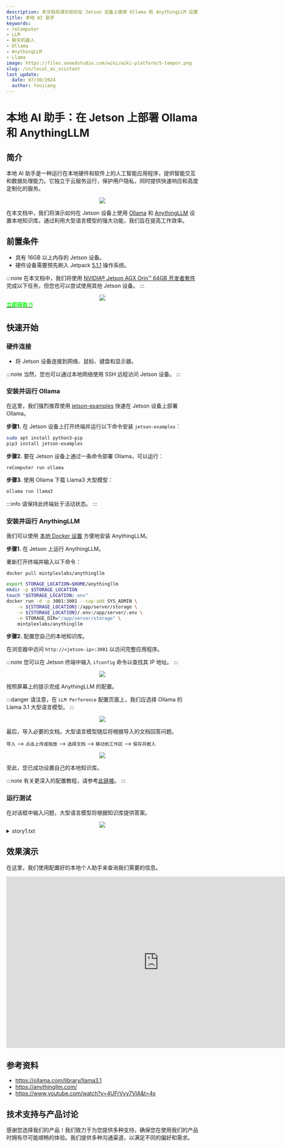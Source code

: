 ```yaml
---
description: 本文档将演示如何在 Jetson 设备上使用 Ollama 和 AnythingLLM 设置本地知识库。通过利用大型语言模型的强大功能，我们旨在提高工作效率。
title: 本地 AI 助手
keywords:
- reComputer
- LLM
- 聊天机器人
- Ollama
- AnythingLLM
- Llama
image: https://files.seeedstudio.com/wiki/wiki-platform/S-tempor.png
slug: /cn/local_ai_ssistant
last_update:
  date: 07/30/2024
  author: Youjiang
---
```


# 本地 AI 助手：在 Jetson 上部署 Ollama 和 AnythingLLM

## 简介

本地 AI 助手是一种运行在本地硬件和软件上的人工智能应用程序，提供智能交互和数据处理能力。它独立于云服务运行，保护用户隐私，同时提供快速响应和高度定制化的服务。

<div align="center">
    <img width={800} 
     src="https://files.seeedstudio.com/wiki/reComputer/Application/local-ai-assistant/ai-assistant.png" />
</div>

在本文档中，我们将演示如何在 Jetson 设备上使用 [Ollama](https://ollama.com/) 和 [AnythingLLM](https://anythingllm.com/) 设置本地知识库。通过利用大型语言模型的强大功能，我们旨在提高工作效率。

## 前置条件

- 具有 16GB 以上内存的 Jetson 设备。
- 硬件设备需要预先刷入 Jetpack [5.1.1](https://wiki.seeedstudio.com/cn/reComputer_Intro/) 操作系统。

:::note
在本文档中，我们将使用 [NVIDIA® Jetson AGX Orin™ 64GB 开发者套件](https://www.seeedstudio.com/NVIDIArJetson-AGX-Orintm-64GB-Developer-Kit-p-5641.html) 完成以下任务，但您也可以尝试使用其他 Jetson 设备。
:::

<div align="center">
    <img width={800} 
     src="https://files.seeedstudio.com/wiki/reComputer/Application/local-ai-assistant/AGX-Orin.png" />
</div>

<div class="get_one_now_container" style={{textAlign: 'center'}}>
    <a class="get_one_now_item" href="https://www.seeedstudio.com/AGX-Orin-32GB-H01-Kit-p-5569.html?queryID=a07376a957f072a4f755e1832fa0e544&objectID=5569&indexName=bazaar_retailer_products" target="_blank">
        <strong><span><font color={'FFFFFF'} size={"4"}> 立即获取 🖱️</font></span></strong>
    </a>
</div>

## 快速开始

### 硬件连接
- 将 Jetson 设备连接到网络、鼠标、键盘和显示器。

:::note
当然，您也可以通过本地网络使用 SSH 远程访问 Jetson 设备。
:::

### 安装并运行 Ollama

在这里，我们强烈推荐使用 [jetson-examples](https://github.com/Seeed-Projects/jetson-examples) 快速在 Jetson 设备上部署 Ollama。

**步骤1.** 在 Jetson 设备上打开终端并运行以下命令安装 `jetson-examples`：

```bash
sudo apt install python3-pip
pip3 install jetson-examples
```

**步骤2.** 要在 Jetson 设备上通过一条命令部署 Ollama，可以运行：

```bash
reComputer run ollama
```

**步骤3.** 使用 Ollama 下载 Llama3 大型模型：

```bash
ollama run llama3
```

:::info
请保持此终端处于活动状态。
:::

### 安装并运行 AnythingLLM

我们可以使用 [本地 Docker 设置](https://docs.anythingllm.com/installation/self-hosted/local-docker#recommend-way-to-run-dockerized-anythingllm) 方便地安装 AnythingLLM。

**步骤1.** 在 Jetson 上运行 AnythingLLM。

重新打开终端并输入以下命令：

```bash
docker pull mintplexlabs/anythingllm

export STORAGE_LOCATION=$HOME/anythingllm 
mkdir -p $STORAGE_LOCATION 
touch "$STORAGE_LOCATION/.env" 
docker run -d -p 3001:3001 --cap-add SYS_ADMIN \
    -v ${STORAGE_LOCATION}:/app/server/storage \
    -v ${STORAGE_LOCATION}/.env:/app/server/.env \
    -e STORAGE_DIR="/app/server/storage" \
    mintplexlabs/anythingllm
```

**步骤2.** 配置您自己的本地知识库。

在浏览器中访问 `http://<jetson-ip>:3001` 以访问完整应用程序。

:::note
您可以在 Jetson 终端中输入 `ifconfig` 命令以查找其 IP 地址。
:::

<div align="center">
    <img width={800} 
     src="https://files.seeedstudio.com/wiki/reComputer/Application/local-ai-assistant/anythingllm-init.png" />
</div>

按照屏幕上的提示完成 AnythingLLM 的配置。

:::danger
请注意，在 `LLM Perference` 配置页面上，我们应选择 Ollama 的 Llama 3.1 大型语言模型。
:::

<div align="center">
    <img width={800} 
     src="https://files.seeedstudio.com/wiki/reComputer/Application/local-ai-assistant/select-ollama.png" />
</div>

最后，导入必要的文档。大型语言模型随后将根据导入的文档回答问题。

`导入` --> `点击上传或拖放` --> `选择文档` --> `移动到工作区` --> `保存并嵌入`

<div align="center">
    <img width={800} 
     src="https://files.seeedstudio.com/wiki/reComputer/Application/local-ai-assistant/inport-doc.png" />
</div>

至此，您已成功设置自己的本地知识库。

:::note
有关更深入的配置教程，请参考[此链接](https://docs.anythingllm.com/)。
:::

### 运行测试

在对话框中输入问题，大型语言模型将根据知识库提供答案。

<div align="center">
    <img width={800} 
     src="https://files.seeedstudio.com/wiki/reComputer/Application/local-ai-assistant/test.png" />
</div>

<details>

<summary> story1.txt </summary>

```txt
从前，在一个坐落于连绵山丘之间的宁静村庄里，有一个名叫 Eliza 的小女孩，她喜欢探索家后面的树林。那片森林是一个神奇的地方，长满了高大的树木，树叶沙沙作响，仿佛在低语秘密；溪流轻声吟唱，花朵在月光下仿佛在发光。

一个阳光明媚的早晨，Eliza 开始了一次冒险，她的心中充满了兴奋。当她走进森林深处时，她发现了一条以前从未见过的隐藏小路。这条小路两旁布满了像星星一样闪闪发光的石头。出于好奇，Eliza 顺着小路走了下去。

走了一小段路后，小路把她带到了一片壮丽的空地，中央矗立着一棵雄伟的橡树。树底部有一扇小巧而精致的门，上面雕刻着复杂的动物和藤蔓图案。Eliza 心跳加速，既兴奋又紧张，她轻轻推开了门。

门内，她发现自己置身于一个温馨而神奇的房间。房间里有书架，上面摆满了书籍和奇怪的物品，石头壁炉里燃烧着温暖的火焰。房间中央，一只睿智的老猫头鹰栖息在一株大叶植物的枝干上。

猫头鹰用慈爱而洞悉一切的眼神看着 Eliza。“欢迎你，年轻的旅行者，”它轻声地咕咕叫道。“我是 Oliver，这片神奇领域的守护者。很少有人能找到这里。你一定有一颗特别的心。”

Eliza 睁大了眼睛，充满敬畏地问：“这里是什么地方？”

“这是奇迹之境，”Oliver 解释道。“这是一个梦想成真的地方，那些怀有纯洁意图的人可以在这里找到他们内心真正的渴望。”

Eliza 环顾四周，充满了好奇。“我在这里能做什么？”

Oliver 微笑着说：“你可以许一个愿望。但请记住，这里的愿望伴随着巨大的责任。它们不仅能改变你的生活，还能改变周围人的生活。”

Eliza 深思熟虑了一会儿。她想起了她的村庄正在遭受干旱，她的朋友和家人都在受苦。带着坚定的目光，她许下了愿望。

“我希望雨水降临到我的村庄，为土地带来生机。”

Oliver 赞许地点了点头。“一个无私的愿望。它将会实现。”

第二天早晨，当 Eliza 回到村庄时，天空聚集了乌云，温柔的雨水开始降落。村民们惊讶地抬头看着干涸的土地吸收着生命的水分。田野开始变绿，村庄再次繁荣起来。

Eliza 的心中充满了喜悦，她意识到她的愿望带来的影响。奇迹之境给了她一个机会去改变，她明白了真正的魔法来自于关爱他人。

从那天起，Eliza 继续探索树林，知道生活中真正的奇迹源于善良和无私。

于是，村庄繁荣昌盛，Eliza 的冒险故事成为了传奇，提醒着每个人，魔法确实始于一颗善良的心。
```

</details>



## 效果演示

在这里，我们使用配置好的本地个人助手来查询我们需要的信息。

<div align="center">
<iframe width="800" height="450" src="https://www.youtube.com/embed/JjPfXNqhO1g" title="本地 AI 助手：在 Jetson 上部署 Ollama 和 AnythingLLM" frameborder="0" allow="accelerometer; autoplay; clipboard-write; encrypted-media; gyroscope; picture-in-picture; web-share" referrerpolicy="strict-origin-when-cross-origin" allowfullscreen></iframe>
</div>

## 参考资料
- https://ollama.com/library/llama3.1
- https://anythingllm.com/
- https://www.youtube.com/watch?v=4UFrVvy7VlA&t=4s


## 技术支持与产品讨论

感谢您选择我们的产品！我们致力于为您提供多种支持，确保您在使用我们的产品时拥有尽可能顺畅的体验。我们提供多种沟通渠道，以满足不同的偏好和需求。

<div class="button_tech_support_container">
<a href="https://forum.seeedstudio.com/" class="button_forum"></a> 
<a href="https://www.seeedstudio.com/contacts" class="button_email"></a>
</div>

<div class="button_tech_support_container">
<a href="https://discord.gg/eWkprNDMU7" class="button_discord"></a> 
<a href="https://github.com/Seeed-Studio/wiki-documents/discussions/69" class="button_discussion"></a>
</div>